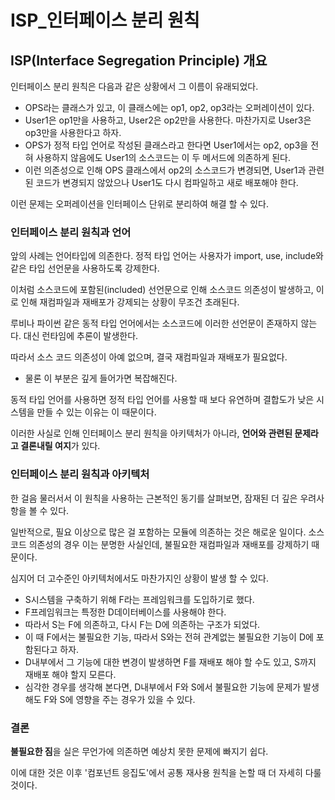 # ISP_인터페이스 분리 원칙
## ISP(Interface Segregation Principle) 개요
인터페이스 분리 원칙은 다음과 같은 상황에서 그 이름이 유래되었다.

* OPS라는 클래스가 있고, 이 클래스에는 op1, op2, op3라는 오퍼레이션이 있다.
* User1은 op1만을 사용하고, User2은 op2만을 사용한다. 마찬가지로 User3은 op3만을 사용한다고 하자.
* OPS가 정적 타입 언어로 작성된 클래스라고 한다면  User1에서는 op2, op3을 전혀 사용하지 않음에도 User1의 소스코드는 이 두 메서드에 의존하게 된다.
* 이런 의존성으로 인해 OPS 클래스에서 op2의 소스코드가 변경되면, User1과 관련된 코드가 변경되지 않았으나 User1도 다시 컴파일하고 새로 배포해야 한다. 

이런 문제는 오퍼레이션을 인터페이스 단위로 분리하여 해결 할 수 있다.

### 인터페이스 분리 원칙과 언어
앞의 사례는 언어타입에 의존한다. 정적 타입 언어는 사용자가 import, use, include와 같은 타입 선언문을 사용하도록 강제한다.

이처럼 소스코드에 포함된(included) 선언문으로 인해 소스코드 의존성이 발생하고, 이로 인해 재컴파일과 재배포가 강제되는 상황이 무조건 초래된다.

루비나 파이썬 같은 동적 타입 언어에서는 소스코드에 이러한 선언문이 존재하지 않는다. 대신 런타임에 추론이 발생한다.

따라서 소스 코드 의존성이 아예 없으며, 결국 재컴파일과 재배포가 필요없다.

 * 물론 이 부분은 깊게 들어가면 복잡해진다.

동적 타입 언어를 사용하면 정적 타입 언어를 사용할 때 보다 유연하며 결합도가 낮은 시스템을 만들 수 있는 이유는 이 때문이다.

이러한 사실로 인해 인터페이스 분리 원칙을 아키텍처가 아니라, **언어와 관련된 문제라고 결론내릴 여지**가 있다.

### 인터페이스 분리 원칙과 아키텍처
한 걸음 물러서서 이 원칙을 사용하는 근본적인 동기를 살펴보면, 잠재된 더 깊은 우려사항을 볼 수 있다.

일반적으로, 필요 이상으로 많은 걸 포함하는 모듈에 의존하는 것은 해로운 일이다. 소스코드 의존성의 경우 이는 분명한 사실인데, 불필요한 재컴파일과 재배포를 강제하기 때문이다.

심지어 더 고수준인 아키텍처에서도 마찬가지인 상황이 발생 할 수 있다.

* S시스템을 구축하기 위해 F라는 프레임워크를 도입하기로 했다.
* F프레임워크는 특정한 D데이터베이스를 사용해야 한다.
* 따라서 S는 F에 의존하고, 다시 F는 D에 의존하는 구조가 되었다.
* 이 때 F에서는 불필요한 기능, 따라서 S와는 전혀 관계없는 불필요한 기능이 D에 포함된다고 하자.
* D내부에서 그 기능에 대한 변경이 발생하면 F를 재배포 해야 할 수도 있고, S까지 재배포 해야 할지 모른다.
* 심각한 경우를 생각해 본다면, D내부에서 F와 S에서 불필요한 기능에 문제가 발생해도 F와 S에 영향을 주는 경우가 있을 수 있다.



### 결론
**불필요한 짐**을 실은 무언가에 의존하면 예상치 못한 문제에 빠지기 쉽다. 

이에 대한 것은 이후 '컴포넌트 응집도'에서 공통 재사용 원칙을 논할 때 더 자세히 다룰 것이다.
